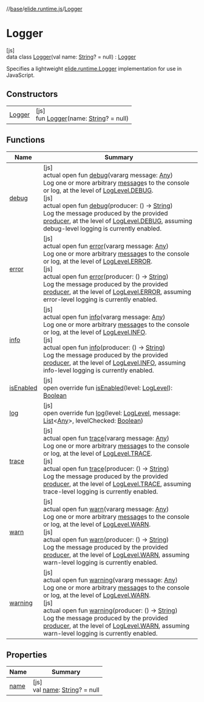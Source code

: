 //[base](../../../index.md)/[elide.runtime.js](../index.md)/[Logger](index.md)

# Logger

[js]\
data class [Logger](index.md)(val name: [String](https://kotlinlang.org/api/latest/jvm/stdlib/kotlin/-string/index.html)? = null) : [Logger](../../elide.runtime/-logger/index.md)

Specifies a lightweight [elide.runtime.Logger](../../elide.runtime/-logger/index.md) implementation for use in JavaScript.

## Constructors

| | |
|---|---|
| [Logger](-logger.md) | [js]<br>fun [Logger](-logger.md)(name: [String](https://kotlinlang.org/api/latest/jvm/stdlib/kotlin/-string/index.html)? = null) |

## Functions

| Name | Summary |
|---|---|
| [debug](../../elide.runtime/-logger/debug.md) | [js]<br>actual open fun [debug](../../elide.runtime/-logger/debug.md)(vararg message: [Any](https://kotlinlang.org/api/latest/jvm/stdlib/kotlin/-any/index.html))<br>Log one or more arbitrary [message](../../elide.runtime/-logger/debug.md)s to the console or log, at the level of [LogLevel.DEBUG](../../elide.runtime/-log-level/-d-e-b-u-g/index.md).<br>[js]<br>actual open fun [debug](../../elide.runtime/-logger/debug.md)(producer: () -&gt; [String](https://kotlinlang.org/api/latest/jvm/stdlib/kotlin/-string/index.html))<br>Log the message produced by the provided [producer](../../elide.runtime/-logger/debug.md), at the level of [LogLevel.DEBUG](../../elide.runtime/-log-level/-d-e-b-u-g/index.md), assuming debug-level logging is currently enabled. |
| [error](../../elide.runtime/-logger/error.md) | [js]<br>actual open fun [error](../../elide.runtime/-logger/error.md)(vararg message: [Any](https://kotlinlang.org/api/latest/jvm/stdlib/kotlin/-any/index.html))<br>Log one or more arbitrary [message](../../elide.runtime/-logger/error.md)s to the console or log, at the level of [LogLevel.ERROR](../../elide.runtime/-log-level/-e-r-r-o-r/index.md).<br>[js]<br>actual open fun [error](../../elide.runtime/-logger/error.md)(producer: () -&gt; [String](https://kotlinlang.org/api/latest/jvm/stdlib/kotlin/-string/index.html))<br>Log the message produced by the provided [producer](../../elide.runtime/-logger/error.md), at the level of [LogLevel.ERROR](../../elide.runtime/-log-level/-e-r-r-o-r/index.md), assuming error-level logging is currently enabled. |
| [info](../../elide.runtime/-logger/info.md) | [js]<br>actual open fun [info](../../elide.runtime/-logger/info.md)(vararg message: [Any](https://kotlinlang.org/api/latest/jvm/stdlib/kotlin/-any/index.html))<br>Log one or more arbitrary [message](../../elide.runtime/-logger/info.md)s to the console or log, at the level of [LogLevel.INFO](../../elide.runtime/-log-level/-i-n-f-o/index.md).<br>[js]<br>actual open fun [info](../../elide.runtime/-logger/info.md)(producer: () -&gt; [String](https://kotlinlang.org/api/latest/jvm/stdlib/kotlin/-string/index.html))<br>Log the message produced by the provided [producer](../../elide.runtime/-logger/info.md), at the level of [LogLevel.INFO](../../elide.runtime/-log-level/-i-n-f-o/index.md), assuming info-level logging is currently enabled. |
| [isEnabled](is-enabled.md) | [js]<br>open override fun [isEnabled](is-enabled.md)(level: [LogLevel](../../elide.runtime/-log-level/index.md)): [Boolean](https://kotlinlang.org/api/latest/jvm/stdlib/kotlin/-boolean/index.html) |
| [log](log.md) | [js]<br>open override fun [log](log.md)(level: [LogLevel](../../elide.runtime/-log-level/index.md), message: [List](https://kotlinlang.org/api/latest/jvm/stdlib/kotlin.collections/-list/index.html)&lt;[Any](https://kotlinlang.org/api/latest/jvm/stdlib/kotlin/-any/index.html)&gt;, levelChecked: [Boolean](https://kotlinlang.org/api/latest/jvm/stdlib/kotlin/-boolean/index.html)) |
| [trace](../../elide.runtime/-logger/trace.md) | [js]<br>actual open fun [trace](../../elide.runtime/-logger/trace.md)(vararg message: [Any](https://kotlinlang.org/api/latest/jvm/stdlib/kotlin/-any/index.html))<br>Log one or more arbitrary [message](../../elide.runtime/-logger/trace.md)s to the console or log, at the level of [LogLevel.TRACE](../../elide.runtime/-log-level/-t-r-a-c-e/index.md).<br>[js]<br>actual open fun [trace](../../elide.runtime/-logger/trace.md)(producer: () -&gt; [String](https://kotlinlang.org/api/latest/jvm/stdlib/kotlin/-string/index.html))<br>Log the message produced by the provided [producer](../../elide.runtime/-logger/trace.md), at the level of [LogLevel.TRACE](../../elide.runtime/-log-level/-t-r-a-c-e/index.md), assuming trace-level logging is currently enabled. |
| [warn](../../elide.runtime/-logger/warn.md) | [js]<br>actual open fun [warn](../../elide.runtime/-logger/warn.md)(vararg message: [Any](https://kotlinlang.org/api/latest/jvm/stdlib/kotlin/-any/index.html))<br>Log one or more arbitrary [message](../../elide.runtime/-logger/warn.md)s to the console or log, at the level of [LogLevel.WARN](../../elide.runtime/-log-level/-w-a-r-n/index.md).<br>[js]<br>actual open fun [warn](../../elide.runtime/-logger/warn.md)(producer: () -&gt; [String](https://kotlinlang.org/api/latest/jvm/stdlib/kotlin/-string/index.html))<br>Log the message produced by the provided [producer](../../elide.runtime/-logger/warn.md), at the level of [LogLevel.WARN](../../elide.runtime/-log-level/-w-a-r-n/index.md), assuming warn-level logging is currently enabled. |
| [warning](../../elide.runtime/-logger/warning.md) | [js]<br>actual open fun [warning](../../elide.runtime/-logger/warning.md)(vararg message: [Any](https://kotlinlang.org/api/latest/jvm/stdlib/kotlin/-any/index.html))<br>Log one or more arbitrary [message](../../elide.runtime/-logger/warning.md)s to the console or log, at the level of [LogLevel.WARN](../../elide.runtime/-log-level/-w-a-r-n/index.md).<br>[js]<br>actual open fun [warning](../../elide.runtime/-logger/warning.md)(producer: () -&gt; [String](https://kotlinlang.org/api/latest/jvm/stdlib/kotlin/-string/index.html))<br>Log the message produced by the provided [producer](../../elide.runtime/-logger/warning.md), at the level of [LogLevel.WARN](../../elide.runtime/-log-level/-w-a-r-n/index.md), assuming warn-level logging is currently enabled. |

## Properties

| Name | Summary |
|---|---|
| [name](name.md) | [js]<br>val [name](name.md): [String](https://kotlinlang.org/api/latest/jvm/stdlib/kotlin/-string/index.html)? = null |

